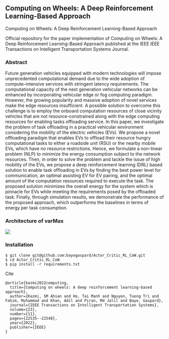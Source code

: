 ## Computing on Wheels: A Deep Reinforcement Learning-Based Approach
Computing on Wheels: A Deep Reinforcement Learning-Based Approach

Official repository for the paper implementation of Computing on Wheels: A Deep Reinforcement Learning-Based Approach published at the IEEE IEEE Transactions on Intelligent Transportation Systems Journal.

### Abstract
Future generation vehicles equipped with modern technologies will impose unprecedented computational demand due to the wide adoption of compute-intensive services with stringent latency requirements. The computational capacity of the next generation vehicular networks can be enhanced by incorporating vehicular edge or fog computing paradigm. However, the growing popularity and massive adoption of novel services make the edge resources insufficient. A possible solution to overcome this challenge is to employ the onboard computation resources of close vicinity vehicles that are not resource-constrained along with the edge computing resources for enabling tasks offloading service. In this paper, we investigate the problem of task offloading in a practical vehicular environment considering the mobility of the electric vehicles (EVs). We propose a novel offloading paradigm that enables EVs to offload their resource hungry computational tasks to either a roadside unit (RSU) or the nearby mobile EVs, which have no resource restrictions. Hence, we formulate a non-linear problem (NLP) to minimize the energy consumption subject to the network resources. Then, in order to solve the problem and tackle the issue of high mobility of the EVs, we propose a deep reinforcement learning (DRL) based solution to enable task offloading in EVs by finding the best power level for communication, an optimal assisting EV for EV pairing, and the optimal amount of the computation resources required to execute the task. The proposed solution minimizes the overall energy for the system which is pinnacle for EVs while meeting the requirements posed by the offloaded task. Finally, through simulation results, we demonstrate the performance of the proposed approach, which outperforms the baselines in terms of energy per task consumption.

### Architecture of varMax

<img 
 style="text-align: center;"
  src="https://github.com/user-attachments/assets/0849a995-6145-4dec-8f9f-efa9464a76a2">

</img>

### Installation
```
$ git clone git@github.com:bayegaspard/Actor_Critic_RL_CoW.git
$ cd Actor_Critic_RL_CoW
$ pip install -r requirements.txt
```

Cite
```
@article{kazmi2022computing,
  title={Computing on wheels: A deep reinforcement learning-based approach},
  author={Kazmi, SM Ahsan and Ho, Tai Manh and Nguyen, Tuong Tri and Fahim, Muhammad and Khan, Adil and Piran, Md Jalil and Baye, Gaspard},
  journal={IEEE Transactions on Intelligent Transportation Systems},
  volume={23},
  number={11},
  pages={22535--22548},
  year={2022},
  publisher={IEEE}
}
```

